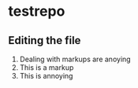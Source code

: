 # testrepo

## Editing the file

1. Dealing with markups are anoying
2. This is a markup
3. This is annoying
